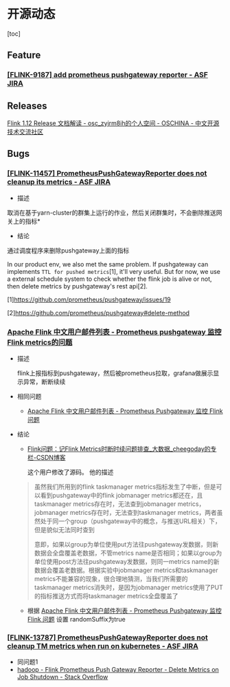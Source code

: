 # 开源动态

[toc]

## Feature

###  [[FLINK-9187] add prometheus pushgateway reporter - ASF JIRA](https://issues.apache.org/jira/browse/FLINK-9187)

  

## Releases

[Flink 1.12 Release 文档解读 - osc_zyjrm8ih的个人空间 - OSCHINA - 中文开源技术交流社区](https://my.oschina.net/u/4372568/blog/4783300)



## Bugs

###  [[**FLINK-11457**] PrometheusPushGatewayReporter does not cleanup its metrics - ASF JIRA](https://issues.apache.org/jira/browse/FLINK-11457)

- 描述

取消在基于yarn-cluster的群集上运行的作业，然后关闭群集时，不会删除推送网关上的指标*

- 结论

通过调度程序来删除pushgateway上面的指标

In our product env, we also met the same problem. If pushgateway can implements `TTL for pushed metrics`[1], it'll very useful. But for now, we use a external schedule system to check whether the flink job is alive or not, then delete metrics by pushgateway's rest api[2].

[1]https://github.com/prometheus/pushgateway/issues/19

[2]https://github.com/prometheus/pushgateway#delete-method



### [Apache Flink 中文用户邮件列表 - Prometheus pushgateway 监控 Flink metrics的问题](http://apache-flink.147419.n8.nabble.com/Prometheus-pushgateway-Flink-metrics-td3028.html#a3032)

- 描述

  flink上报指标到pushgateway，然后被prometheus拉取，grafana做展示显示异常，断断续续

- 相同问题

  - [Apache Flink 中文用户邮件列表 - Prometheus Pushgateway 监控 Flink 问题](http://apache-flink.147419.n8.nabble.com/Prometheus-Pushgateway-Flink-td3041.html)

- 结论

  - [Flink问题：记Flink Metrics时断时续问题排查_大数据_cheegoday的专栏-CSDN博客](https://blog.csdn.net/daijiguo/article/details/105453643) 

    这个用户修改了源码。 他的描述

  >  虽然我们所用到的flink taskmanager metrics指标发生了中断，但是可以看到pushgateway中的flink jobmanager metrics都还在，且taskmanager metrics存在时，无法查到jobmanager metrics，jobmanager metrics存在时，无法查到taskmanager metrics，两者虽然处于同一个group（pushgateway中的概念，与推送URL相关）下，但是貌似无法同时查到
  >
  > 意即，如果以group为单位使用put方法往pushgateway发数据，则新数据会全盘覆盖老数据，不管metrics name是否相同；如果以group为单位使用post方法往pushgateway发数据，则同一metrics name的新数据会覆盖老数据。根据实验中jobmanager metrics和taskmanager metrics不能兼容的现象，很合理地猜测，当我们所需要的taskmanager metrics消失时，是因为jobmanager metrics使用了PUT的指标推送方式而将taskmanager metrics全盘覆盖了

  - 根据 [Apache Flink 中文用户邮件列表 - Prometheus Pushgateway 监控 Flink 问题](http://apache-flink.147419.n8.nabble.com/Prometheus-Pushgateway-Flink-td3041.html)  设置 randomSuffix为true

### [[FLINK-13787] PrometheusPushGatewayReporter does not cleanup TM metrics when run on kubernetes - ASF JIRA](https://issues.apache.org/jira/browse/FLINK-13787)

-  同问题1
- [hadoop - Flink Prometheus Push Gateway Reporter - Delete Metrics on Job Shutdown - Stack Overflow](https://stackoverflow.com/questions/54420498/flink-prometheus-push-gateway-reporter-delete-metrics-on-job-shutdown)

